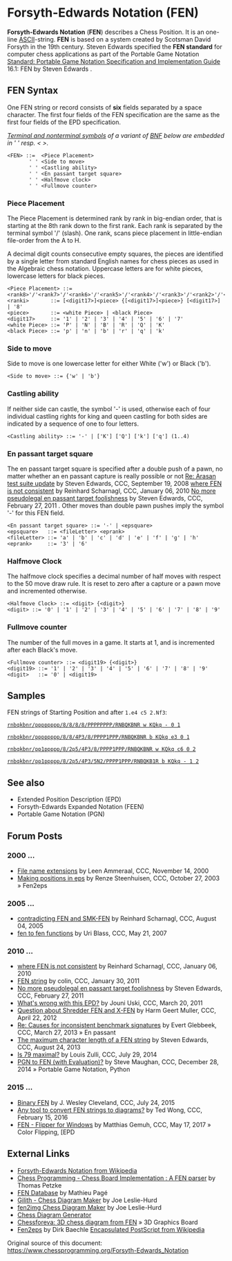 # Forsyth-Edwards Notation (FEN)

**Forsyth-Edwards Notation** (**FEN**) describes a Chess Position. It is an one-line [ASCII](http://en.wikipedia.org/wiki/ASCII)-string. **FEN** is based on a system created by Scotsman David Forsyth in the 19th century. Steven Edwards specified the **FEN standard** for computer chess applications as part of the Portable Game Notation <ref>[Standard: Portable Game Notation Specification and Implementation Guide](http://www.thechessdrum.net/PGN_Reference.txt) 16.1: FEN by Steven Edwards</ref> .

## FEN Syntax
One FEN string or record consists of **six** fields separated by a space character. The first four fields of the FEN specification are the same as the first four fields of the EPD specification.

_[Terminal and nonterminal symbols](http://en.wikipedia.org/wiki/Terminal_and_nonterminal_symbols) of a variant of [BNF](http://en.wikipedia.org/wiki/Backus%E2%80%93Naur_form) below are embedded in ' ' resp. < >._
```
<FEN> ::=  <Piece Placement>
       ' ' <Side to move>
       ' ' <Castling ability>
       ' ' <En passant target square>
       ' ' <Halfmove clock>
       ' ' <Fullmove counter>
```

### Piece Placement
The Piece Placement is determined rank by rank in big-endian order, that is starting at the 8th rank down to the first rank. Each rank is separated by the terminal symbol '/' (slash). One rank, scans piece placement in little-endian file-order from the A to H.

A decimal digit counts consecutive empty squares, the pieces are identified by a single letter from standard English names for chess pieces as used in the Algebraic chess notation. Uppercase letters are for white pieces, lowercase letters for black pieces.
```
<Piece Placement> ::= <rank8>'/'<rank7>'/'<rank6>'/'<rank5>'/'<rank4>'/'<rank3>'/'<rank2>'/'<rank1>
<ranki>       ::= [<digit17>]<piece> {[<digit17>]<piece>} [<digit17>] | '8'
<piece>       ::= <white Piece> | <black Piece>
<digit17>     ::= '1' | '2' | '3' | '4' | '5' | '6' | '7'
<white Piece> ::= 'P' | 'N' | 'B' | 'R' | 'Q' | 'K'
<black Piece> ::= 'p' | 'n' | 'b' | 'r' | 'q' | 'k'
```

### Side to move
Side to move is one lowercase letter for either White ('w') or Black ('b').
```
<Side to move> ::= {'w' | 'b'}
```
### Castling ability
If neither side can castle, the symbol '-' is used, otherwise each of four individual castling rights for king and queen castling for both sides are indicated by a sequence of one to four letters.
```
<Castling ability> ::= '-' | ['K'] ['Q'] ['k'] ['q'] (1..4)
```

### En passant target square
The en passant target square is specified after a double push of a pawn, no matter whether an en passant capture is really possible or not <ref>[Re: Arasan test suite update](http://www.talkchess.com/forum/viewtopic.php?topic_view=threads&p=219015&t=23806) by Steven Edwards, CCC, September 19, 2008</ref> <ref>[where FEN is not consistent](http://www.talkchess.com/forum/viewtopic.php?t=31521) by Reinhard Scharnagl, CCC, January 06, 2010</ref> <ref>[No more pseudolegal en passant target foolishness](http://www.talkchess.com/forum/viewtopic.php?topic_view=threads&p=396838&t=37879) by Steven Edwards, CCC, February 27, 2011</ref> . Other moves than double pawn pushes imply the symbol '-' for this FEN field.
```
<En passant target square> ::= '-' | <epsquare>
<epsquare>   ::= <fileLetter> <eprank>
<fileLetter> ::= 'a' | 'b' | 'c' | 'd' | 'e' | 'f' | 'g' | 'h'
<eprank>     ::= '3' | '6'
```
### Halfmove Clock
The halfmove clock specifies a decimal number of half moves with respect to the 50 move draw rule. It is reset to zero after a capture or a pawn move and incremented otherwise.
```
<Halfmove Clock> ::= <digit> {<digit>}
<digit> ::= '0' | '1' | '2' | '3' | '4' | '5' | '6' | '7' | '8' | '9'
```
### Fullmove counter
The number of the full moves in a game. It starts at 1, and is incremented after each Black's move.
```
<Fullmove counter> ::= <digit19> {<digit>}
<digit19> ::= '1' | '2' | '3' | '4' | '5' | '6' | '7' | '8' | '9'
<digit>   ::= '0' | <digit19>
```

## Samples
FEN strings of Starting Position and after `1.e4 c5 2.Nf3`:

[`rnbqkbnr/pppppppp/8/8/8/8/PPPPPPPP/RNBQKBNR w KQkq - 0 1`](http://webchess.freehostia.com/diag/chessdiag.php?fen=rnbqkbnr/pppppppp/8/8/8/8/PPPPPPPP/RNBQKBNR%20w%20KQkq%20-%200%201&size=small&coord=yes&cap=no&stm=yes&fb=no&theme=smart&color1=BFBCB6&color2=615F5E&color3=000000)

[`rnbqkbnr/pppppppp/8/8/4P3/8/PPPP1PPP/RNBQKBNR b KQkq e3 0 1`](http://webchess.freehostia.com/diag/chessdiag.php?fen=rnbqkbnr/pppppppp/8/8/4P3/8/PPPP1PPP/RNBQKBNR%20b%20KQkq%20e3%200%201&size=small&coord=yes&cap=no&stm=yes&fb=no&theme=smart&color1=BFBCB6&color2=615F5E&color3=000000)

[`rnbqkbnr/pp1ppppp/8/2p5/4P3/8/PPPP1PPP/RNBQKBNR w KQkq c6 0 2`](http://webchess.freehostia.com/diag/chessdiag.php?fen=rnbqkbnr/pp1ppppp/8/2p5/4P3/8/PPPP1PPP/RNBQKBNR%20w%20KQkq%20c6%200%202&size=small&coord=yes&cap=no&stm=yes&fb=no&theme=smart&color1=BFBCB6&color2=615F5E&color3=000000)

[`rnbqkbnr/pp1ppppp/8/2p5/4P3/5N2/PPPP1PPP/RNBQKB1R b KQkq - 1 2`](http://webchess.freehostia.com/diag/chessdiag.php?fen=rnbqkbnr/pp1ppppp/8/2p5/4P3/5N2/PPPP1PPP/RNBQKB1R%20b%20KQkq%20-%201%202&size=small&coord=yes&cap=no&stm=yes&fb=no&theme=smart&color1=BFBCB6&color2=615F5E&color3=000000)

## See also
* Extended Position Description (EPD)
* Forsyth-Edwards Expanded Notation (FEEN)
* Portable Game Notation (PGN)

## Forum Posts
### 2000 ...
* [File name extensions](http://www.stmintz.com/ccc/index.php?id=138460) by Leen Ammeraal, CCC, November 14, 2000 
* [Making positions in eps](http://www.stmintz.com/ccc/index.php?id=323898) by Renze Steenhuisen, CCC, October 27, 2003 » Fen2eps 
### 2005 ...
* [contradicting FEN and SMK-FEN](http://www.stmintz.com/ccc/index.php?id=439995) by Reinhard Scharnagl, CCC, August 04, 2005
* [fen to fen functions](http://www.talkchess.com/forum/viewtopic.php?t=13923) by Uri Blass, CCC, May 21, 2007
### 2010 ...
* [where FEN is not consistent](http://www.talkchess.com/forum/viewtopic.php?t=31521) by Reinhard Scharnagl, CCC, January 06, 2010
* [FEN string](http://www.talkchess.com/forum/viewtopic.php?t=37879) by colin, CCC, January 30, 2011
* [No more pseudolegal en passant target foolishness](http://www.talkchess.com/forum/viewtopic.php?topic_view=threads&p=396838&t=37879) by Steven Edwards, CCC, February 27, 2011
* [What's wrong with this EPD?](http://www.talkchess.com/forum/viewtopic.php?t=38488) by Jouni Uski, CCC, March 20, 2011
* [Question about Shredder FEN and X-FEN](http://www.talkchess.com/forum/viewtopic.php?t=43417) by Harm Geert Muller, CCC, April 22, 2012
* [Re: Causes for inconsistent benchmark signatures](http://www.talkchess.com/forum/viewtopic.php?t=47622&start=6) by Evert Glebbeek, CCC, March 27, 2013 » En passant
* [The maximum character length of a FEN string](http://www.talkchess.com/forum/viewtopic.php?t=49083) by Steven Edwards, CCC, August 24, 2013
* [Is 79 maximal?](http://www.talkchess.com/forum/viewtopic.php?t=53120) by Louis Zulli, CCC, July 29, 2014
* [PGN to FEN (with Evaluation)?](http://www.talkchess.com/forum/viewtopic.php?t=54779) by Steve Maughan, CCC, December 28, 2014 » Portable Game Notation, Python
### 2015 ...
* [Binary FEN](http://www.talkchess.com/forum/viewtopic.php?t=57065) by J. Wesley Cleveland, CCC, July 24, 2015
* [Any tool to convert FEN strings to diagrams?](http://www.talkchess.com/forum/viewtopic.php?t=59255) by Ted Wong, CCC, February 15, 2016
* [FEN - Flipper for Windows](http://www.talkchess.com/forum/viewtopic.php?t=64003) by Matthias Gemuh, CCC, May 17, 2017 » Color Flipping, [EPD

## External Links
* [Forsyth-Edwards Notation from Wikipedia](http://en.wikipedia.org/wiki/Forsyth-Edwards_Notation)
* [Chess Programming - Chess Board Implementation : A FEN parser](http://www.fam-petzke.de/cp_fen_en.shtml) by Thomas Petzke
* [FEN Database](http://mathieupage.com/?p=65) by Mathieu Pagé
* [Gilith - Chess Diagram Maker](http://www.gilith.com/chess/diagrams/) by Joe Leslie-Hurd
* [fen2img Chess Diagram Maker](http://www.gilith.com/software/fen2img/) by Joe Leslie-Hurd
* [Chess Diagram Generator](http://webchess.freehostia.com/diag/index.php)
* [Chessforeva: 3D chess diagram from FEN](http://chessforeva.blogspot.de/2009/10/3d-chess-diagram-from-fen.html) » 3D Graphics Board
* [Fen2eps](http://fen2eps.sourceforge.net/) by Dirk Baechle <ref>[Encapsulated PostScript from Wikipedia](https://en.wikipedia.org/wiki/Encapsulated_PostScript)</ref>

Original source of this document: https://www.chessprogramming.org/Forsyth-Edwards_Notation
